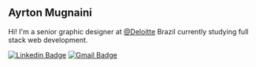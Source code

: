 ## Ayrton Mugnaini

Hi! I'm a senior graphic designer at [@Deloitte](https://github.com/Deloitte) Brazil currently studying full stack web development.

[![Linkedin Badge](https://img.shields.io/badge/-Ayrton%20Mugnaini-9C9FA3?style=flat-square&logo=Linkedin&logoColor=white&link=https://www.linkedin.com/in/ayrtonmugnaini/)](https://www.linkedin.com/in/ayrtonmugnaini/)
[![Gmail Badge](https://img.shields.io/badge/-ayrton.mugnaini@gmail.com-9C9FA3?style=flat-square&logo=Gmail&logoColor=white&link=mailto:ayrton.mugnaini@gmail.com)](mailto:ayrton.mugnaini@gmail.com)

<!--
**yrto/yrto** is a ✨ _special_ ✨ repository because its `README.md` (this file) appears on your GitHub profile.

Here are some ideas to get you started:

- 🔭 I’m currently working on ...
- 🌱 I’m currently learning ...
- 👯 I’m looking to collaborate on ...
- 🤔 I’m looking for help with ...
- 💬 Ask me about ...
- 📫 How to reach me: ...
- 😄 Pronouns: ...
- ⚡ Fun fact: ...
-->
